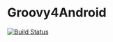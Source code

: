 # Groovy4Android
[![Build Status](https://travis-ci.org/OrdonTeam/Groovy4Android.svg?branch=master)](https://travis-ci.org/OrdonTeam/Groovy4Android)
